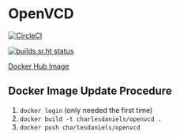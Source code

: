 # OpenVCD

[![CircleCI](https://circleci.com/gh/charlesdaniels/openvcd.svg?style=svg)](https://circleci.com/gh/charlesdaniels/openvcd)

[![builds.sr.ht status](https://builds.sr.ht/~charles/openvcd.svg)](https://builds.sr.ht/~charles/openvcd?)

[Docker Hub Image](https://hub.docker.com/repository/docker/charlesdaniels/openvcd)

## Docker Image Update Procedure

1. `docker login` (only needed the first time)
2. `docker build -t charlesdaniels/openvcd .`
3. `docker push charlesdaniels/openvcd`


